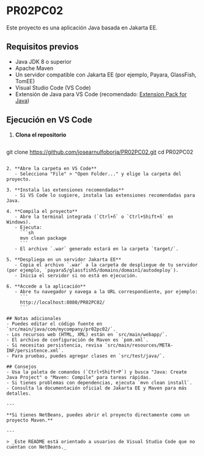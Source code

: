 # PR02PC02

Este proyecto es una aplicación Java basada en Jakarta EE.

## Requisitos previos
- Java JDK 8 o superior
- Apache Maven
- Un servidor compatible con Jakarta EE (por ejemplo, Payara, GlassFish, TomEE)
- Visual Studio Code (VS Code)
- Extensión de Java para VS Code (recomendado: [Extension Pack for Java](https://marketplace.visualstudio.com/items?itemName=vscjava.vscode-java-pack))

## Ejecución en VS Code

1. **Clona el repositorio**
   ```sh
git clone https://github.com/josearnulfoborja/PR02PC02.git
cd PR02PC02
```

2. **Abre la carpeta en VS Code**
   - Selecciona "File" > "Open Folder..." y elige la carpeta del proyecto.

3. **Instala las extensiones recomendadas**
   - Si VS Code lo sugiere, instala las extensiones recomendadas para Java.

4. **Compila el proyecto**
   - Abre la terminal integrada (`Ctrl+ñ` o `Ctrl+Shift+ñ` en Windows).
   - Ejecuta:
     ```sh
     mvn clean package
     ```
   - El archivo `.war` generado estará en la carpeta `target/`.

5. **Despliega en un servidor Jakarta EE**
   - Copia el archivo `.war` a la carpeta de despliegue de tu servidor (por ejemplo, `payara5/glassfish5/domains/domain1/autodeploy`).
   - Inicia el servidor si no está en ejecución.

6. **Accede a la aplicación**
   - Abre tu navegador y navega a la URL correspondiente, por ejemplo:
     ```
     http://localhost:8080/PR02PC02/
     ```

## Notas adicionales
- Puedes editar el código fuente en `src/main/java/com/mycompany/pr02pc02/`.
- Los recursos web (HTML, XML) están en `src/main/webapp/`.
- El archivo de configuración de Maven es `pom.xml`.
- Si necesitas persistencia, revisa `src/main/resources/META-INF/persistence.xml`.
- Para pruebas, puedes agregar clases en `src/test/java/`.

## Consejos
- Usa la paleta de comandos (`Ctrl+Shift+P`) y busca "Java: Create Java Project" o "Maven: Compile" para tareas rápidas.
- Si tienes problemas con dependencias, ejecuta `mvn clean install`.
- Consulta la documentación oficial de Jakarta EE y Maven para más detalles.

---

**Si tienes NetBeans, puedes abrir el proyecto directamente como un proyecto Maven.**

---

> _Este README está orientado a usuarios de Visual Studio Code que no cuentan con NetBeans._
